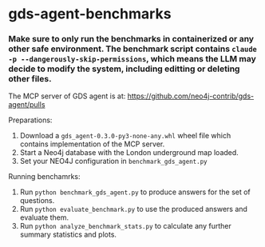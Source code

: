 # gds-agent-benchmarks

### Make sure to only run the benchmarks in containerized or any other safe environment. The benchmark script contains `claude -p --dangerously-skip-permissions`, which means the LLM may decide to modify the system, including editting or deleting other files.

The MCP server of GDS agent is at: https://github.com/neo4j-contrib/gds-agent/pulls

Preparations:
1. Download a `gds_agent-0.3.0-py3-none-any.whl` wheel file which contains implementation of the MCP server.
2. Start a Neo4j database with the London underground map loaded.
3. Set your NEO4J configuration in `benchmark_gds_agent.py`

Running benchamrks:
1. Run `python benchmark_gds_agent.py` to produce answers for the set of questions.
2. Run `python evaluate_benchmark.py` to use the produced answers and evaluate them.
3. Run `python analyze_benchmark_stats.py` to calculate any further summary statistics and plots.